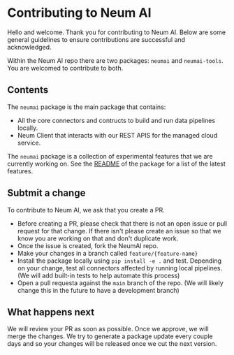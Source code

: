 # Contributing to Neum AI

Hello and welcome. Thank you for contributing to Neum AI. Below are some general guidelines to ensure contributions are successful and acknowledged.

Within the Neum AI repo there are two packages: `neumai` and `neumai-tools`. You are welcomed to contribute to both.

## Contents

The `neumai` package is the main package that contains:
- All the core connectors and contructs to build and run data pipelines locally.
- Neum Client that interacts with our REST APIS for the managed cloud service.

The `neumai` package is a collection of experimental features that we are currently working on. See the [README](https://github.com/NeumTry/NeumAI/tree/main/neumai-tools) of the package for a list of the latest features.

## Subtmit a change

To contribute to Neum AI, we ask that you create a PR. 

- Before creating a PR, please check that there is not an open issue or pull request for that change. If there isn't please create an issue so that we know you are working on that and don't duplicate work.
- Once the issue is created, fork the NeumAI repo.
- Make your changes in a branch called `feature/{feature-name}`
- Install the package locally using `pip install -e .` and test. Depending on your change, test all connectors affected by running local pipelines. (We will add built-in tests to help automate this process)
- Open a pull requesta against the `main` branch of the repo. (We will likely change this in the future to have a development branch)

## What happens next

We will review your PR as soon as possible. Once we approve, we will merge the changes. We try to generate a package update every couple days and so your changes will be released once we cut the next version.
